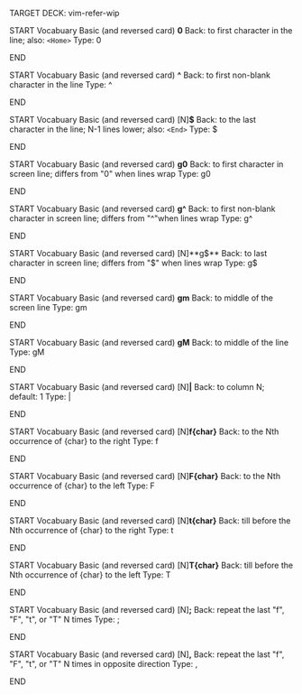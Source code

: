 TARGET DECK: vim-refer-wip

START
Vocabuary Basic (and reversed card)
**0**
Back: to first character in the line; also: `<Home>`
Type: 0
<!--ID: 1639613577715-->
END

START
Vocabuary Basic (and reversed card)
**^**
Back: to first non-blank character in the line
Type: ^
<!--ID: 1639613577733-->
END

START
Vocabuary Basic (and reversed card)
[N]**$**
Back: to the last character in the line; N-1 lines lower; also: `<End>`
Type: $
<!--ID: 1639613577749-->
END

START
Vocabuary Basic (and reversed card)
**g0**
Back: to first character in screen line; differs from "0" when lines wrap
Type: g0
<!--ID: 1639613577753-->
END

START
Vocabuary Basic (and reversed card)
**g^**
Back: to first non-blank character in screen line; differs from "^"when lines wrap
Type: g^
<!--ID: 1639613577757-->
END

START
Vocabuary Basic (and reversed card)
[N]**g$**
Back: to last character in screen line; differs from "$" when lines wrap
Type: g$
<!--ID: 1639613577761-->
END

START
Vocabuary Basic (and reversed card)
**gm**
Back: to middle of the screen line
Type: gm
<!--ID: 1639613577765-->
END

START
Vocabuary Basic (and reversed card)
**gM**
Back: to middle of the line
Type: gM
<!--ID: 1639613577768-->
END

START
Vocabuary Basic (and reversed card)
[N]**|**
Back: to column N; default: 1
Type: |
<!--ID: 1639613577772-->
END

START
Vocabuary Basic (and reversed card)
[N]**f{char}**
Back: to the Nth occurrence of {char} to the right
Type: f
<!--ID: 1639613577775-->
END

START
Vocabuary Basic (and reversed card)
[N]**F{char}**
Back: to the Nth occurrence of {char} to the left
Type: F
<!--ID: 1639613577779-->
END

START
Vocabuary Basic (and reversed card)
[N]**t{char}**
Back: till before the Nth occurrence of {char} to the right
Type: t
<!--ID: 1639613577782-->
END

START
Vocabuary Basic (and reversed card)
[N]**T{char}**
Back: till before the Nth occurrence of {char} to the left
Type: T
<!--ID: 1639613577785-->
END

START
Vocabuary Basic (and reversed card)
[N]**;**
Back: repeat the last "f", "F", "t", or "T" N times
Type: ;
<!--ID: 1639613577789-->
END

START
Vocabuary Basic (and reversed card)
[N]**,**
Back: repeat the last "f", "F", "t", or "T" N times in opposite direction
Type: ,
<!--ID: 1639613577792-->
END


